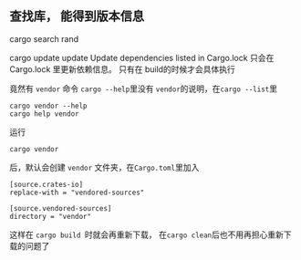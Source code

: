 ## 查找库， 能得到版本信息

cargo search rand

cargo update update Update dependencies listed in Cargo.lock 只会在 Cargo.lock 里更新依赖信息。 只有在 build的时候才会具体执行

竟然有 `vendor` 命令
`cargo --help`里没有 `vendor`的说明，在`cargo --list`里
```
cargo vendor --help 
cargo help vendor
```
运行 
```
cargo vendor 
```
后，默认会创建 `vendor` 文件夹，在`Cargo.toml`里加入
```
[source.crates-io]
replace-with = "vendored-sources"

[source.vendored-sources]
directory = "vendor"
```
这样在 `cargo build `时就会再重新下载，
在`cargo clean`后也不用再担心重新下载的问题了